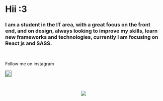 # Hii :3

<h3 align="left">  
     I am a student in the IT area, with a great focus on the front end, and on design, always looking to improve my skills, learn new frameworks and technologies, currently I am focusing on React js and SASS. 
</h3>

<br/>

<div display="inline-flex">

<p margin="0px"> Follow me on instagram <p/> 
<a href=""https://www.instagram.com/4lysson_a/> <img margin="0px" width="20px" src="https://cdn.iconscout.com/icon/free/png-512/instagram-233-896451.png"/> </a>
<div/>

<br/>

<p align="center">
     <img src="https://github-readme-stats.vercel.app/api/top-langs/?username=4ly-a&layout=compact&theme=tokyonight"/>
    <br/> <br/>
  <!--
     <img src="https://github-readme-stats.vercel.app/api?username=4ly-a&show_icons=true&theme=tokyonight"/>
   -->
</p>
